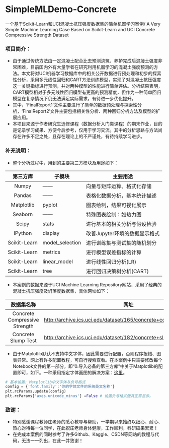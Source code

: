 # SimpleMLDemo-Concrete

一个基于Scikit-Learn和UCI混凝土抗压强度数据集的简单机器学习案例/ A Very Simple Machine Learning Case Based on Scikit-Learn and UCI Concrete Compressive Strength Dataset

### 项目简介：

* 由于通过传统方法由一定混凝土配合比去预测浇筑、养护完成后混凝土强度非常困难，目前国内外有大量学者在研究利用机器学习的混凝土强度预测的方法。本文将对UCI机器学习数据库中的相关公开数据进行预处理和初步的探索性分析，采用多元线性回归和CART方法训练模型，实现了对混凝土抗压强度这一关键指标进行预测，并对两种模型的性能进行简单评估。分析结果表明，CART模型相对于多元线性回归模型有更高的预测精度，但作为一种简单回归模型在复杂情况下仍无法满足实际需求，有待进一步优化提升。
* 其中，‘FinalReport1’文件主要进行了简单的数据预处理与探索性分析，‘FinalReport2’文件主要包括相关性分析、两种回归分析方法及模型的扩展应用。
* 本项目来源于作者研究生选修课程（数据分析入门类课程）的期末作业，目的是记录学习成果、方便今后参考，仅用于学习交流。其中的分析思路与方法尚存在许多不足之处，且存在理论上的不严谨处，有待持续学习进步。

### 补充说明：

* 整个分析过程中，用到的主要第三方模块及用途如下：

|   第三方库   | 子模块          | 主要用途                      |
| :----------: | --------------- | ----------------------------- |
|    Numpy    | ——            | 向量与矩阵运算、格式化存储    |
|    Pandas    | ——            | 表格化数据分析，基本统计描述  |
|  Matplotlib  | pyplot          | 图表绘制，结果可视化展示      |
|   Seaborn   | ——            | 特殊图表绘制：如热力图        |
|    Scipy    | stats           | 进行基本的相关分析与假设检验  |
|   IPython   | display         | 改善Jupyter环境的数据显示格式 |
| Scikit-Learn | model_selection | 进行训练集与测试集的随机划分  |
| Scikit-Learn | metrics         | 进行模型误差指标的计算        |
| Scikit-Learn | linear_model    | 进行线性回归分析(LR)          |
| Scikit-Learn | tree            | 进行回归决策树分析(CART)      |

* 本案例的数据来源于UCI Machine Learning Repository网站，采用了经典的混凝土抗压强度及坍落度数据集，具体网址如下：

|          数据集名称          | 网址                                                                 |
| :---------------------------: | -------------------------------------------------------------------- |
| Concrete Compressive Strength | http://archive.ics.uci.edu/dataset/165/concrete+compressive+strength |
|      Concrete Slump Test      | http://archive.ics.uci.edu/dataset/182/concrete+slump+test           |

* 由于Matplotlib默认不支持中文字体，因此需要进行配置，否则程序报错、图表异常。网上有许多配置教程，可自行搜索查看。在本案例中只需要修改每个Notebook文件的第一部分，即“0.导入必备的第三方库”中关于Matplotlib的配置即可，如下。一种采用指定字体画图的解决方案：[这里](https://huaweidevelopers.csdn.net/64d302cbecb00a6374e19620.html?dp_token=eyJ0eXAiOiJKV1QiLCJhbGciOiJIUzI1NiJ9.eyJpZCI6MTA4MjczNywiZXhwIjoxNjk5ODgwNDg1LCJpYXQiOjE2OTkyNzU2ODUsInVzZXJuYW1lIjoid2VpeGluXzYzNDk1MTEzIn0.0XtZAwmQAaLUyhAX4tq-940kV_jh7BxNfXBNkAYh99s)。

```python
# 基本设置: Matplotlib中文字体与负号格式
config = {'font.family':'你的字体文件的系统英文名称'}
plt.rcParams.update(config)
plt.rcParams['axes.unicode_minus'] =False # 设置负号格式使其正常显示。
```

### 致谢：

* 特别感谢课程教师庄老师的悉心教导与帮助，一学期以来始终以细心、耐心、热心对待每一位同学，在此祝庄老师身体健康，工作顺利，科研硕果累累！
* 在完成本案例的同时参考了许多Github、Kaggle、CSDN等网站的教程与代码，无法一一列出，在此一并致谢！
